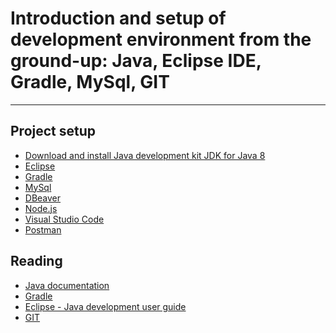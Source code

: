 Introduction and setup of development environment from the ground-up: Java, Eclipse IDE, Gradle, MySql, GIT
==================================================================================================================

----

Project setup
-------------
*   [Download and install Java development kit JDK for Java 8](http://www.oracle.com/technetwork/java/javase/downloads/jdk8-downloads-2133151.html)
*   [Eclipse](https://www.eclipse.org/downloads/download.php?file=/technology/epp/downloads/release/neon/3/eclipse-jee-neon-3-win32-x86_64.zip&mirror_id=492)
*   [Gradle](https://gradle.org/install)
*   [MySql](https://dev.mysql.com/downloads/file/?id=470090)
*   [DBeaver](http://dbeaver.jkiss.org/files/dbeaver-ce-latest-win32.win32.x86_64.zip)
*   [Node.js](https://nodejs.org/dist/v9.8.0/node-v9.8.0-x64.msi)
*   [Visual Studio Code](https://code.visualstudio.com/docs/?dv=win)
*   [Postman](https://www.google.rs/url?sa=t&rct=j&q=&esrc=s&source=web&cd=1&cad=rja&uact=8&ved=0ahUKEwjFveTppuXUAhWSJVAKHbgXDW4QFggpMAA&url=https%3A%2F%2Fchrome.google.com%2Fwebstore%2Fdetail%2Fpostman%2Ffhbjgbiflinjbdggehcddcbncdddomop&usg=AFQjCNEKwgqPDcgrMAsS6iZ8PUYhTzB58A)

Reading
-------

*   [Java documentation](http://docs.oracle.com/javase/tutorial/tutorialLearningPaths.html)
*   [Gradle](https://gradle.org/docs)
*   [Eclipse - Java development user guide](http://help.eclipse.org/neon/index.jsp?nav=%2F0)
*   [GIT](https://git-scm.com/book/sr/v2)



